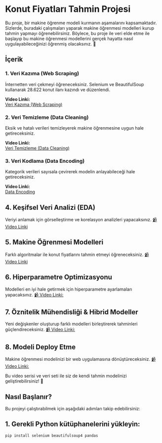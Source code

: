 # Konut Fiyatları Tahmin Projesi

Bu proje, bir makine öğrenme modeli kurmanın aşamalarını kapsamaktadır. Sizlerde, buradaki çalışmaları yaparak makine öğrenmesi modelleri kurup tahmin yapmayı öğrenebilirsiniz. 
Böylece, bu proje ile veri elde etme ile başlayıp bu makine öğrenmesi modellerini gerçek hayatta nasıl uygulayabileceğinizi öğrenmiş olacaksınız. 🚀

## İçerik

### 1. Veri Kazıma (Web Scraping)
İnternetten veri çekmeyi öğreneceksiniz. Selenium ve BeautifulSoup kullanarak 28.622 konut ilanı kazındı ve düzenlendi.

**Video Linki:**  
[Veri Kazıma (Web Scraping)](https://www.youtube.com/watch?v=0UdZ5_HMlWE)

### 2. Veri Temizleme (Data Cleaning)
Eksik ve hatalı verileri temizleyerek makine öğrenmesine uygun hale getireceksiniz.

**Video Linki:**  
[Veri Temizleme (Data Cleaning)](https://www.youtube.com/watch?v=A-D9bw4S0MI)

### 3. Veri Kodlama (Data Encoding)
Kategorik verileri sayısala çevirerek modelin anlayabileceği hale getireceksiniz.

**Video Linki:**  
[Data Encoding](https://www.youtube.com/watch?v=ZU3OkNV-23U)

## 4. Keşifsel Veri Analizi (EDA)
Veriyi anlamak için görselleştirme ve korelasyon analizleri yapacaksınız.
[📹 Video Linki](https://www.youtube.com/watch?v=Hzhtx2LV-Kc&t=338s)

## 5. Makine Öğrenmesi Modelleri
Farklı algoritmalar ile konut fiyatlarını tahmin etmeyi öğreneceksiniz.
[📹 Video Linki](https://www.youtube.com/watch?v=haf6WA-Ll1Y&t=13s)

## 6. Hiperparametre Optimizasyonu
Modelleri en iyi hale getirmek için hiperparametre ayarlamaları yapacaksınız.
[📹 Video Linki:]() 

## 7. Öznitelik Mühendisliği & Hibrid Modeller
Yeni değişkenler oluşturup farklı modelleri birleştirerek tahminleri güçlendireceksiniz.
[📹 Video Linki: ]()

## 8. Modeli Deploy Etme
Makine öğrenmesi modelinizi bir web uygulamasına dönüştüreceksiniz.
[📹 Video Linki: ]()

Bu video serisi ve veri seti ile siz de kendi tahmin modelinizi geliştirebilirsiniz! 🚀

## Nasıl Başlanır?
Bu projeyi çalıştırabilmek için aşağıdaki adımları takip edebilirsiniz:

## 1. Gerekli Python kütüphanelerini yükleyin:
   ```bash
   pip install selenium beautifulsoup4 pandas
